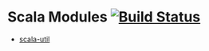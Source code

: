 # Scala Modules [![Build Status](https://travis-ci.org/stonexx/scala.svg?branch=master)](https://travis-ci.org/stonexx/scala)

- [scala-util](https://github.com/stonexx/scala/tree/master/codes/util)